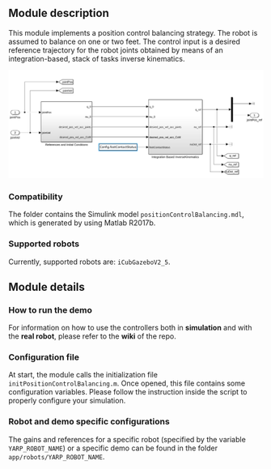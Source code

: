 ## Module description

This module implements a position control balancing strategy. The robot is assumed to balance on one or two feet. The control input is a desired reference trajectory for the robot joints obtained by means of an integration-based, stack of tasks inverse kinematics.

<img src="/doc/pics/positionControl.png" width="1800"> 

### Compatibility

The folder contains the Simulink model `positionControlBalancing.mdl`, which is generated by using Matlab R2017b.

### Supported robots

Currently, supported robots are: `iCubGazeboV2_5`.

## Module details

### How to run the demo

For information on how to use the controllers both in **simulation** and with the **real robot**, please refer to the **wiki** of the repo.

### Configuration file

At start, the module calls the initialization file `initPositionControlBalancing.m`. Once opened, this file contains some configuration variables. Please follow the instruction inside the script to properly configure your simulation.

### Robot and demo specific configurations

The gains and references for a specific robot (specified by the variable `YARP_ROBOT_NAME`) or a specific demo can be found in the folder `app/robots/YARP_ROBOT_NAME`.
